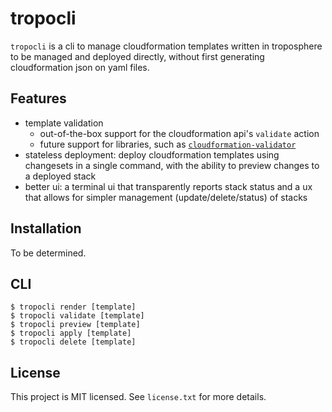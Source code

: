 tropocli
========

`tropocli` is a cli to manage cloudformation templates written in troposphere to be managed and deployed directly, without first generating cloudformation json on yaml files.

## Features

* template validation
    - out-of-the-box support for the cloudformation api's `validate` action
    - future support for libraries, such as [`cloudformation-validator`](https://github.com/aws-samples/aws-cloudformation-validator)
* stateless deployment: deploy cloudformation templates using changesets in a single command, with the ability to preview changes to a deployed stack
* better ui: a terminal ui that transparently reports stack status and a ux that allows for simpler management (update/delete/status) of stacks

## Installation

To be determined.

## CLI

```
$ tropocli render [template]
$ tropocli validate [template]
$ tropocli preview [template]
$ tropocli apply [template]
$ tropocli delete [template]
```

## License

This project is MIT licensed.
See `license.txt` for more details.
